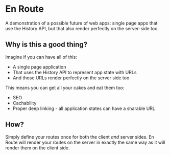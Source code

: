 # En Route

A demonstration of a possible future of web apps: single page apps that use the History API, but that also render perfectly on the server-side too.

## Why is this a good thing?

Imagine if you can have all of this:

* A single page application
* That uses the History API to represent app state with URLs
* And those URLs render perfectly on the server side too

This means you can get all your cakes and eat them too:

* SEO
* Cachability
* Proper deep linking - all application states can have a sharable URL

## How?

Simply define your routes once for both the client _and_ server sides. En Route will render your routes on the server in exactly the same way as it will render them on the client side.
